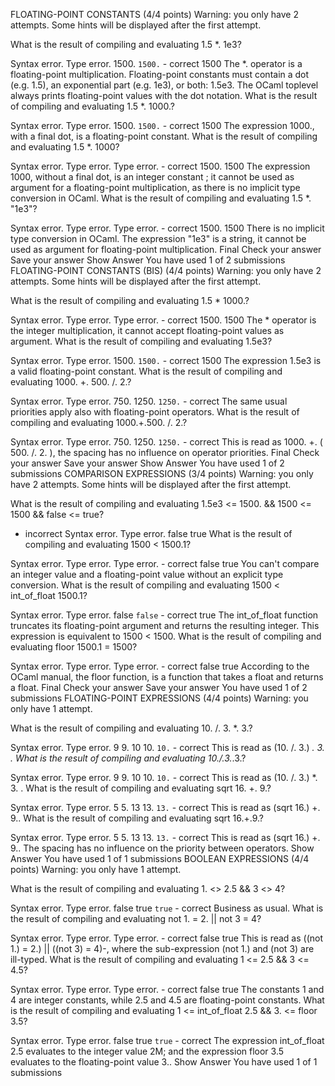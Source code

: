 FLOATING-POINT CONSTANTS  (4/4 points)
Warning: you only have 2 attempts. Some hints will be displayed after the first attempt.

What is the result of compiling and evaluating 1.5 *. 1e3?

Syntax error. Type error. 1500. <code>1500.</code> - correct 1500
The *. operator is a floating-point multiplication. Floating-point constants must contain a dot (e.g. 1.5), an exponential part (e.g. 1e3), or both: 1.5e3.
The OCaml toplevel always prints floating-point values with the dot notation.
What is the result of compiling and evaluating 1.5 *. 1000.?

Syntax error. Type error. 1500. <code>1500.</code> - correct 1500
The expression 1000., with a final dot, is a floating-point constant.
What is the result of compiling and evaluating 1.5 *. 1000?

Syntax error. Type error. Type error. - correct 1500. 1500
The expression 1000, without a final dot, is an integer constant ; it cannot be used as argument for a floating-point multiplication, as there is no implicit type conversion in OCaml.
What is the result of compiling and evaluating 1.5 *. "1e3"?

Syntax error. Type error. Type error. - correct 1500. 1500
There is no implicit type conversion in OCaml. The expression "1e3" is a string, it cannot be used as argument for floating-point multiplication.
 Final Check your answer  Save your answer  Show Answer  You have used 1 of 2 submissions
FLOATING-POINT CONSTANTS (BIS)  (4/4 points)
Warning: you only have 2 attempts. Some hints will be displayed after the first attempt.

What is the result of compiling and evaluating 1.5 * 1000.?

Syntax error. Type error. Type error. - correct 1500. 1500
The * operator is the integer multiplication, it cannot accept floating-point values as argument.
What is the result of compiling and evaluating 1.5e3?

Syntax error. Type error. 1500. <code>1500.</code> - correct 1500
The expression 1.5e3 is a valid floating-point constant.
What is the result of compiling and evaluating 1000. +. 500. /. 2.?

Syntax error. Type error. 750. 1250. <code>1250.</code> - correct
The same usual priorities apply also with floating-point operators.
What is the result of compiling and evaluating 1000.+.500. /. 2.?

Syntax error. Type error. 750. 1250. <code>1250.</code> - correct
This is read as 1000. +. ( 500. /. 2. ), the spacing has no influence on operator priorities.
 Final Check your answer  Save your answer  Show Answer  You have used 1 of 2 submissions
COMPARISON EXPRESSIONS  (3/4 points)
Warning: you only have 2 attempts. Some hints will be displayed after the first attempt.

What is the result of compiling and evaluating 1.5e3 <= 1500. && 1500 <= 1500 && false <= true?

- incorrect Syntax error. Type error. false true
What is the result of compiling and evaluating 1500 < 1500.1?

Syntax error. Type error. Type error. - correct false true
You can't compare an integer value and a floating-point value without an explicit type conversion.
What is the result of compiling and evaluating 1500 < int_of_float 1500.1?

Syntax error. Type error. false <code>false</code> - correct true
The int_of_float function truncates its floating-point argument and returns the resulting integer. This expression is equivalent to 1500 < 1500.
What is the result of compiling and evaluating floor 1500.1 = 1500?

Syntax error. Type error. Type error. - correct false true
According to the OCaml manual, the floor function, is a function that takes a float and returns a float.
 Final Check your answer  Save your answer You have used 1 of 2 submissions
FLOATING-POINT EXPRESSIONS  (4/4 points)
Warning: you only have 1 attempt.

What is the result of compiling and evaluating 10. /. 3. *. 3.?

Syntax error. Type error. 9 9. 10 10. <code>10.</code> - correct
This is read as (10. /. 3.) *. 3. .
What is the result of compiling and evaluating 10./.3.*.3.?

Syntax error. Type error. 9 9. 10 10. <code>10.</code> - correct
This is read as (10. /. 3.) *. 3. .
What is the result of compiling and evaluating sqrt 16. +. 9.?

Syntax error. Type error. 5 5. 13 13. <code>13.</code> - correct
This is read as (sqrt 16.) +. 9..
What is the result of compiling and evaluating sqrt 16.+.9.?

Syntax error. Type error. 5 5. 13 13. <code>13.</code> - correct
This is read as (sqrt 16.) +. 9.. The spacing has no influence on the priority between operators.
 Show Answer  You have used 1 of 1 submissions
BOOLEAN EXPRESSIONS  (4/4 points)
Warning: you only have 1 attempt.

What is the result of compiling and evaluating 1. <> 2.5 && 3 <> 4?

Syntax error. Type error. false true <code>true</code> - correct
Business as usual.
What is the result of compiling and evaluating not 1. = 2. || not 3 = 4?

Syntax error. Type error. Type error. - correct false true
This is read as ((not 1.) = 2.) || ((not 3) = 4)-, where the sub-expression (not 1.) and (not 3) are ill-typed.
What is the result of compiling and evaluating 1 <= 2.5 && 3 <= 4.5?

Syntax error. Type error. Type error. - correct false true
The constants 1 and 4 are integer constants, while 2.5 and 4.5 are floating-point constants.
What is the result of compiling and evaluating 1 <= int_of_float 2.5 && 3. <= floor 3.5?

Syntax error. Type error. false true <code>true</code> - correct
The expression int_of_float 2.5 evaluates to the integer value 2M; and the expression floor 3.5 evaluates to the floating-point value 3..
 Show Answer  You have used 1 of 1 submissions
